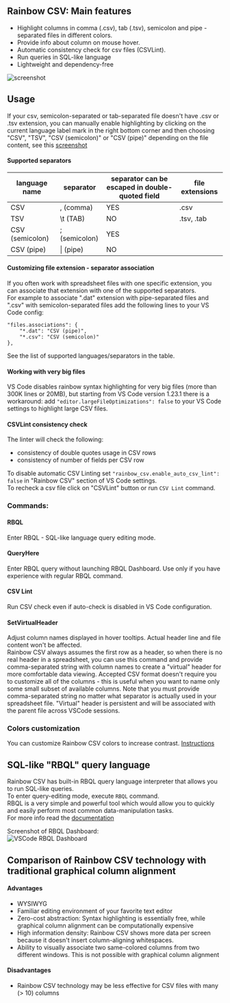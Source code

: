 ## Rainbow CSV: Main features

* Highlight columns in comma (.csv), tab (.tsv), semicolon and pipe - separated files in different colors.
* Provide info about column on mouse hover.
* Automatic consistency check for csv files (CSVLint).
* Run queries in SQL-like language
* Lightweight and dependency-free

![screenshot](https://i.imgur.com/PRFKVIN.png)

## Usage

If your csv, semicolon-separated or tab-separated file doesn't have .csv or .tsv extension, you can manually enable highlighting by clicking on the current language label mark in the right bottom corner and then choosing "CSV", "TSV", "CSV (semicolon)" or "CSV (pipe)" depending on the file content, see this [screenshot](https://stackoverflow.com/a/30776845/2898283)

#### Supported separators

|language name | separator | separator can be escaped in double-quoted field | file extensions |
|--------------|-----------|--------------------------------------------------|------------|
|CSV           | , (comma) | YES                                              | .csv       |
|TSV           | \t (TAB)  | NO                                              | .tsv, .tab  |
|CSV (semicolon) | ; (semicolon)  | YES                                              | |
|CSV (pipe)    | &#124; (pipe)  | NO                                              | |


#### Customizing file extension - separator association
If you often work with spreadsheet files with one specific extension, you can associate that extension with one of the supported separators.  
For example to associate ".dat" extension with pipe-separated files and ".csv" with semicolon-separated files add the following lines to your VS Code config:  

```
"files.associations": {
    "*.dat": "CSV (pipe)",
    "*.csv": "CSV (semicolon)"
},
```
See the list of supported languages/separators in the table.  


#### Working with very big files

VS Code disables rainbow syntax highlighting for very big files (more than 300K lines or 20MB), but starting from VS Code version 1.23.1 there is a workaround: add `"editor.largeFileOptimizations": false` to your VS Code settings to highlight large CSV files.

#### CSVLint consistency check

The linter will check the following:  
* consistency of double quotes usage in CSV rows  
* consistency of number of fields per CSV row  

To disable automatic CSV Linting set `"rainbow_csv.enable_auto_csv_lint": false` in "Rainbow CSV" section of VS Code settings.  
To recheck a csv file click on "CSVLint" button or run `CSV Lint` command.  

### Commands:

#### RBQL
Enter RBQL - SQL-like language query editing mode.

#### QueryHere
Enter RBQL query without launching RBQL Dashboard. Use only if you have experience with regular RBQL command.  

#### CSV Lint
Run CSV check even if auto-check is disabled in VS Code configuration.

#### SetVirtualHeader
Adjust column names displayed in hover tooltips. Actual header line and file content won't be affected.  
Rainbow CSV always assumes the first row as a header, so when there is no real header in a spreadsheet, you can use this command and provide comma-separated string with column names to create a "virtual" header for more comfortable data viewing. Accepted CSV format doesn't require you to customize all of the columns - this is useful when you want to name only some small subset of available columns. Note that you must provide comma-separated string no matter what separator is actually used in your spreadsheet file. "Virtual" header is persistent and will be associated with the parent file across VSCode sessions.

### Colors customization 
You can customize Rainbow CSV colors to increase contrast. [Instructions](test/color_customization_example.md#colors-customization)

## SQL-like "RBQL" query language

Rainbow CSV has built-in RBQL query language interpreter that allows you to run SQL-like queries.  
To enter query-editing mode, execute `RBQL` command.  
RBQL is a very simple and powerful tool which would allow you to quickly and easily perform most common data-manipulation tasks.  
For more info read the [documentation](https://github.com/mechatroner/vscode_rainbow_csv/blob/master/RBQL.md#rbql)  


Screenshot of RBQL Dashboard:  
![VSCode RBQL Dashboard](https://i.imgur.com/8FfGesY.png)  


## Comparison of Rainbow CSV technology with traditional graphical column alignment

#### Advantages

* WYSIWYG  
* Familiar editing environment of your favorite text editor  
* Zero-cost abstraction: Syntax highlighting is essentially free, while graphical column alignment can be computationally expensive  
* High information density: Rainbow CSV shows more data per screen because it doesn't insert column-aligning whitespaces.
* Ability to visually associate two same-colored columns from two different windows. This is not possible with graphical column alignment  

#### Disadvantages

* Rainbow CSV technology may be less effective for CSV files with many (> 10) columns
